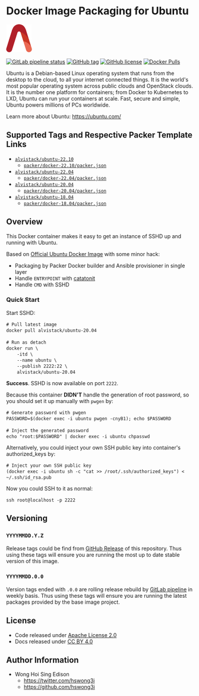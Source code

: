 # Docker Image Packaging for Ubuntu

<a href="https://alvistack.com" title="AlviStack" target="_blank"><img src="/alvistack.svg" height="75" alt="AlviStack"></a>

[![GitLab pipeline status](https://img.shields.io/gitlab/pipeline/alvistack/docker-ubuntu/master)](https://gitlab.com/alvistack/docker-ubuntu/-/pipelines)
[![GitHub tag](https://img.shields.io/github/tag/alvistack/docker-ubuntu.svg)](https://github.com/alvistack/docker-ubuntu/tags)
[![GitHub license](https://img.shields.io/github/license/alvistack/docker-ubuntu.svg)](https://github.com/alvistack/docker-ubuntu/blob/master/LICENSE)
[![Docker Pulls](https://img.shields.io/docker/pulls/alvistack/ubuntu-20.04.svg)](https://hub.docker.com/r/alvistack/ubuntu-20.04)

Ubuntu is a Debian-based Linux operating system that runs from the desktop to the cloud, to all your internet connected things. It is the world's most popular operating system across public clouds and OpenStack clouds. It is the number one platform for containers; from Docker to Kubernetes to LXD, Ubuntu can run your containers at scale. Fast, secure and simple, Ubuntu powers millions of PCs worldwide.

Learn more about Ubuntu: <https://ubuntu.com/>

## Supported Tags and Respective Packer Template Links

-   [`alvistack/ubuntu-22.10`](https://hub.docker.com/r/alvistack/ubuntu-22.10)
    -   [`packer/docker-22.10/packer.json`](https://github.com/alvistack/docker-ubuntu/blob/master/packer/docker-22.10/packer.json)
-   [`alvistack/ubuntu-22.04`](https://hub.docker.com/r/alvistack/ubuntu-22.04)
    -   [`packer/docker-22.04/packer.json`](https://github.com/alvistack/docker-ubuntu/blob/master/packer/docker-22.04/packer.json)
-   [`alvistack/ubuntu-20.04`](https://hub.docker.com/r/alvistack/ubuntu-20.04)
    -   [`packer/docker-20.04/packer.json`](https://github.com/alvistack/docker-ubuntu/blob/master/packer/docker-20.04/packer.json)
-   [`alvistack/ubuntu-18.04`](https://hub.docker.com/r/alvistack/ubuntu-18.04)
    -   [`packer/docker-18.04/packer.json`](https://github.com/alvistack/docker-ubuntu/blob/master/packer/docker-18.04/packer.json)

## Overview

This Docker container makes it easy to get an instance of SSHD up and running with Ubuntu.

Based on [Official Ubuntu Docker Image](https://hub.docker.com/_/ubuntu/) with some minor hack:

-   Packaging by Packer Docker builder and Ansible provisioner in single layer
-   Handle `ENTRYPOINT` with [catatonit](https://github.com/openSUSE/catatonit)
-   Handle `CMD` with SSHD

### Quick Start

Start SSHD:

    # Pull latest image
    docker pull alvistack/ubuntu-20.04

    # Run as detach
    docker run \
        -itd \
        --name ubuntu \
        --publish 2222:22 \
        alvistack/ubuntu-20.04

**Success**. SSHD is now available on port `2222`.

Because this container **DIDN'T** handle the generation of root password, so you should set it up manually with `pwgen` by:

    # Generate password with pwgen
    PASSWORD=$(docker exec -i ubuntu pwgen -cnyB1); echo $PASSWORD

    # Inject the generated password
    echo "root:$PASSWORD" | docker exec -i ubuntu chpasswd

Alternatively, you could inject your own SSH public key into container's authorized_keys by:

    # Inject your own SSH public key
    (docker exec -i ubuntu sh -c "cat >> /root/.ssh/authorized_keys") < ~/.ssh/id_rsa.pub

Now you could SSH to it as normal:

    ssh root@localhost -p 2222

## Versioning

### `YYYYMMDD.Y.Z`

Release tags could be find from [GitHub Release](https://github.com/alvistack/docker-ubuntu/tags) of this repository. Thus using these tags will ensure you are running the most up to date stable version of this image.

### `YYYYMMDD.0.0`

Version tags ended with `.0.0` are rolling release rebuild by [GitLab pipeline](https://gitlab.com/alvistack/docker-ubuntu/-/pipelines) in weekly basis. Thus using these tags will ensure you are running the latest packages provided by the base image project.

## License

-   Code released under [Apache License 2.0](LICENSE)
-   Docs released under [CC BY 4.0](http://creativecommons.org/licenses/by/4.0/)

## Author Information

-   Wong Hoi Sing Edison
    -   <https://twitter.com/hswong3i>
    -   <https://github.com/hswong3i>
